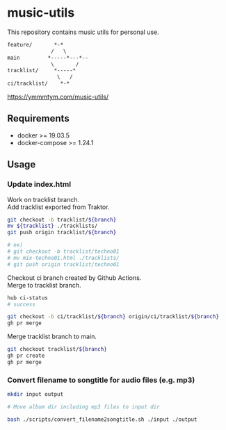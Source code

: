 # music-utils

This repository contains music utils for personal use.

```txt
feature/       *-*
              /   \
main         *-----*---*--
              \       /
tracklist/     *-----*
                \   /
ci/tracklist/    *-*
```

<https://ymmmtym.com/music-utils/>

## Requirements

- docker >= 19.03.5
- docker-compose >= 1.24.1

## Usage

### Update index.html

Work on tracklist branch.  
Add tracklist exported from Traktor.

```bash
git checkout -b tracklist/${branch}
mv ${tracklist} ./tracklists/
git push origin tracklist/${branch}

# ex)
# git checkout -b tracklist/techno01
# mv mix-techno01.html ./tracklists/
# git push origin tracklist/techno01
```

Checkout ci branch created by Github Actions.  
Merge to tracklist branch.

```bash
hub ci-status
# success

git checkout -b ci/tracklist/${branch} origin/ci/tracklist/${branch}
gh pr merge
```

Merge tracklist branch to main.

```bash
git checkout tracklist/${branch}
gh pr create
gh pr merge
```

### Convert filename to songtitle for audio files (e.g. mp3)

```bash
mkdir input output

# Move album dir including mp3 files to input dir

bash ./scripts/convert_filename2songtitle.sh ./input ./output
```
